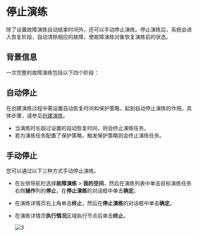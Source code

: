 # 停止演练

除了设置故障演练自动结束时间外，还可以手动停止演练。停止演练后，系统会进入恢复阶段，自动清除相应的故障，使故障演练对象恢复演练前的状态。

## 背景信息

一次完整的故障演练包括以下四个阶段：



## 自动停止

在创建演练过程中需设置自动恢复时间和保护策略，起到自动停止演练的作用。具体步骤，请参见[创建演练](/cn.zh-CN/故障演练/开始演练/创建演练.md)。

-   当演练时长超过设置的自动恢复时间，则会终止演练任务。
-   若为演练任务配置了保护策略，触发保护策略则会终止演练任务。

## 手动停止

您可以通过以下三种方式手动停止演练。

-   在左侧导航栏选择**故障演练** \> **我的空间**，然后在演练列表中单击目标演练任务右侧**操作**列的**停止**，在**停止演练**的对话框中单击**确定**。
-   在演练详情页右上角单击**终止**，然后在**停止演练**的对话框中单击**确定**。
-   在演练详情页**执行情况**区域执行节点后单击**终止**。

    ![3](https://static-aliyun-doc.oss-accelerate.aliyuncs.com/assets/img/zh-CN/3733682161/p84420.png)


